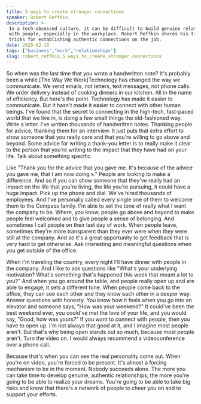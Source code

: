 ```yaml
---
title: 5 ways to create stronger connections
speaker: Robert Reffkin
description: >-
 In a tech-obsessed culture, it can be difficult to build genuine relationships
 with people, especially in the workplace. Robert Reffkin shares his tips and
 tricks for establishing authentic connections on the job.
date: 2020-02-10
tags: ["business","work","relationships"]
slug: robert_reffkin_5_ways_to_create_stronger_connections
---
```


So when was the last time that you wrote a handwritten note? It's probably been a
while.[The Way We Work]Technology has changed the way we communicate. We send emails, not
letters, text messages, not phone calls. We order delivery instead of cooking dinners in
our kitchen. All in the name of efficiency. But here's the point. Technology has made it
easier to communicate. But it hasn't made it easier to connect with other human
beings. I've found that the secret to connecting in the high-tech, fast-paced world that we
live in, is doing a few small things the old-fashioned way. Write a letter. I've written
thousands of handwritten notes. Thanking people for advice, thanking them for an
interview. It just puts that extra effort to show someone that you really care and that
you're willing to go above and beyond. Some advice for writing a thank-you letter is to
really make it clear to the person that you're writing to the impact that they have had on
your life. Talk about something specific.

Like "Thank you for the advice that you gave me. It's because of the advice you gave me,
that I am now doing x." People are looking to make a difference. And so if you can show
someone that they've really had an impact on the life that you're living, the life you're
pursuing, it could have a huge impact. Pick up the phone and dial. We've hired thousands of
employees. And I've personally called every single one of them to welcome them to the
Compass family. I'm able to set the tone of really what I want the company to be. Where,
you know, people go above and beyond to make people feel welcomed and to give people a
sense of belonging. And sometimes I call people on their last day of work. When people
leave, sometimes they're more transparent than they ever were when they were still at the
company. And so it's a great opportunity to get feedback that is very hard to get
otherwise. Ask interesting and meaningful questions when you get outside of the
office.

When I'm traveling the country, every night I'll have dinner with people in the company.
And I like to ask questions like "What's your underlying motivation? What's something
that's happened this week that meant a lot to you?" And when you go around the table, and
people really open up and are able to engage, it sets a different tone. When people come
back to the office, they can see each other and they know each other in a deeper
way. Answer questions with honesty. You know how it feels when you go into an elevator and
someone says, "How was your weekend?" It could've been the best weekend ever, you could've
met the love of your life, and you would say, "Good, how was yours?" If you want to
connect with people, then you have to open up. I'm not always that good at it, and I
imagine most people aren't. But that's why being open stands out so much, because most
people aren't. Turn the video on. I would always recommend a videoconference over a phone
call.

Because that's when you can see the real personality come out. When you're on video,
you're forced to be present. It's almost a forcing mechanism to be in the moment. Nobody
succeeds alone. The more you can take time to develop genuine, authentic relationships,
the more you're going to be able to realize your dreams. You're going to be able to take
big risks and know that there's a network of people to cheer you on and to support your
efforts.

<!--
ad_duration=0
comment_count=10
event="The Way We Work"
external_start_time=0
has_talk_citation=0
intro_duration=0
is_subtitle_required="False"
is_talk_featured="True"
language="en"
language_swap="False"
native_language="en"
number_of_related_talks=6
number_of_speakers=1
number_of_subtitled_videos=0
number_of_tags=3
number_of_talk_download_languages=14
number_of_talk_more_resources=1
number_of_talk_recommendations=0
number_of_talks_take_actions=0
post_ad_duration=0
published_timestamp="2020-02-10 13:43:52"
recording_date="2020-02-10"
speaker_description="Entrepreneur"
speaker_is_published=1
speaker_name="Robert Reffkin"
talk_name="5 ways to create stronger connections"
talks_tags=["business","work","relationships"]
talks_take_action=[]
url_photo_speaker="https://pe.tedcdn.com/images/ted/8d7c41c09045b5b8f92f6475df5a0c9c15de1279_254x191.jpg"
url_photo_talk="https://s3.amazonaws.com/talkstar-photos/uploads/016d5491-a017-45a0-9c1e-c93580577249/RobertReffkin_2020V-embed.jpg"
url_webpage="https://www.ted.com/talks/robert_reffkin_5_ways_to_create_stronger_connections"
video_type_name="Original Content"
-->
